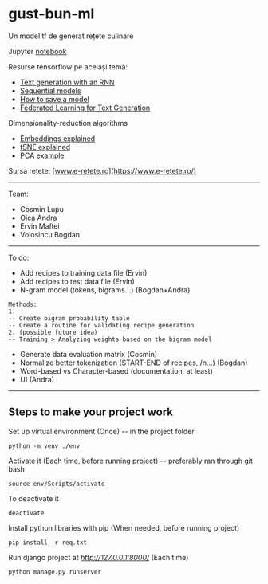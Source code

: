 # gust-bun-ml
Un model tf de generat rețete culinare

Jupyter [notebook](https://colab.research.google.com/drive/1TeiDVxUlqhB_xcZaRmo_uzvrjF_Wmelx?usp=sharing)

Resurse tensorflow pe aceiași temă:
 - [Text generation with an RNN](https://www.tensorflow.org/text/tutorials/text_generation)
 - [Sequential models](https://www.tensorflow.org/guide/keras/sequential_model)
 - [How to save a model](https://www.tensorflow.org/guide/saved_model)
 - [Federated Learning for Text Generation](https://www.tensorflow.org/federated/tutorials/federated_learning_for_text_generation)

Dimensionality-reduction algorithms
 - [Embeddings explained](https://towardsdatascience.com/how-to-create-word-embedding-in-tensorflow-ed0a61507dd0)
 - [tSNE explained](https://distill.pub/2016/misread-tsne/)
 - [PCA example](https://setosa.io/ev/principal-component-analysis/)

Sursa rețete: [www.e-retete.ro](https://www.e-retete.ro/)

-----------
Team:
 - Cosmin Lupu
 - Oica Andra
 - Ervin Maftei
 - Volosincu Bogdan

-----------
To do:
- Add recipes to training data file (Ervin)
- Add recipes to test data file (Ervin)
- N-gram model (tokens, bigrams...) (Bogdan+Andra)
```
Methods:
1.
-- Create bigram probability table
-- Create a routine for validating recipe generation
2. (possible future idea)
-- Training > Analyzing weights based on the bigram model
```
- Generate data evaluation matrix (Cosmin)
- Normalize better tokenization (START-END of recipes, /n...) (Bogdan)
- Word-based vs Character-based (documentation, at least)
- UI (Andra)

-----------
## Steps to make your project work

Set up virtual environment (Once)
-- in the project folder
```
python -m venv ./env
```
Activate it (Each time, before running project)
-- preferably ran through git bash
```
source env/Scripts/activate
```
To deactivate it
```
deactivate
```
Install python libraries with pip (When needed, before running project)
```
pip install -r req.txt
```
Run django project at *http://127.0.0.1:8000/* (Each time)
```
python manage.py runserver
```
